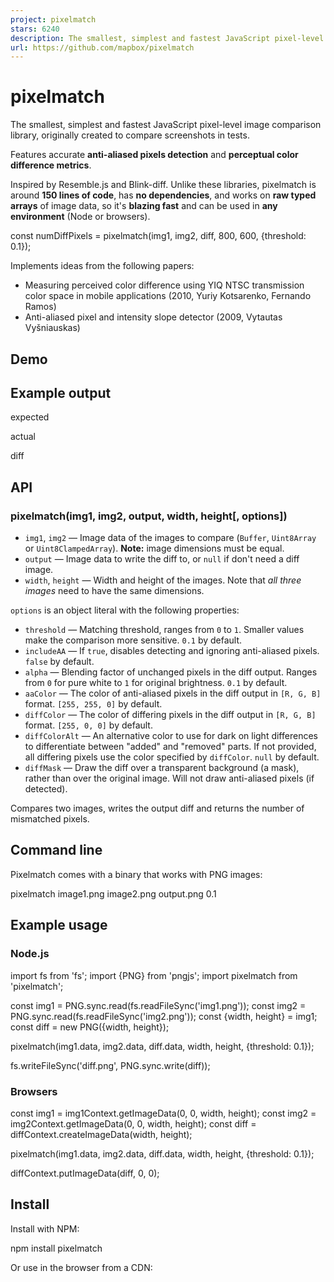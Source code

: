 ```yaml
---
project: pixelmatch
stars: 6240
description: The smallest, simplest and fastest JavaScript pixel-level image comparison library
url: https://github.com/mapbox/pixelmatch
---
```


pixelmatch
==========

The smallest, simplest and fastest JavaScript pixel-level image comparison library, originally created to compare screenshots in tests.

Features accurate **anti-aliased pixels detection** and **perceptual color difference metrics**.

Inspired by Resemble.js and Blink-diff. Unlike these libraries, pixelmatch is around **150 lines of code**, has **no dependencies**, and works on **raw typed arrays** of image data, so it's **blazing fast** and can be used in **any environment** (Node or browsers).

const numDiffPixels \= pixelmatch(img1, img2, diff, 800, 600, {threshold: 0.1});

Implements ideas from the following papers:

-   Measuring perceived color difference using YIQ NTSC transmission color space in mobile applications (2010, Yuriy Kotsarenko, Fernando Ramos)
-   Anti-aliased pixel and intensity slope detector (2009, Vytautas Vyšniauskas)

Demo
----

Example output
--------------

expected

actual

diff

API
---

### pixelmatch(img1, img2, output, width, height\[, options\])

-   `img1`, `img2` — Image data of the images to compare (`Buffer`, `Uint8Array` or `Uint8ClampedArray`). **Note:** image dimensions must be equal.
-   `output` — Image data to write the diff to, or `null` if don't need a diff image.
-   `width`, `height` — Width and height of the images. Note that _all three images_ need to have the same dimensions.

`options` is an object literal with the following properties:

-   `threshold` — Matching threshold, ranges from `0` to `1`. Smaller values make the comparison more sensitive. `0.1` by default.
-   `includeAA` — If `true`, disables detecting and ignoring anti-aliased pixels. `false` by default.
-   `alpha` — Blending factor of unchanged pixels in the diff output. Ranges from `0` for pure white to `1` for original brightness. `0.1` by default.
-   `aaColor` — The color of anti-aliased pixels in the diff output in `[R, G, B]` format. `[255, 255, 0]` by default.
-   `diffColor` — The color of differing pixels in the diff output in `[R, G, B]` format. `[255, 0, 0]` by default.
-   `diffColorAlt` — An alternative color to use for dark on light differences to differentiate between "added" and "removed" parts. If not provided, all differing pixels use the color specified by `diffColor`. `null` by default.
-   `diffMask` — Draw the diff over a transparent background (a mask), rather than over the original image. Will not draw anti-aliased pixels (if detected).

Compares two images, writes the output diff and returns the number of mismatched pixels.

Command line
------------

Pixelmatch comes with a binary that works with PNG images:

pixelmatch image1.png image2.png output.png 0.1

Example usage
-------------

### Node.js

import fs from 'fs';
import {PNG} from 'pngjs';
import pixelmatch from 'pixelmatch';

const img1 \= PNG.sync.read(fs.readFileSync('img1.png'));
const img2 \= PNG.sync.read(fs.readFileSync('img2.png'));
const {width, height} \= img1;
const diff \= new PNG({width, height});

pixelmatch(img1.data, img2.data, diff.data, width, height, {threshold: 0.1});

fs.writeFileSync('diff.png', PNG.sync.write(diff));

### Browsers

const img1 \= img1Context.getImageData(0, 0, width, height);
const img2 \= img2Context.getImageData(0, 0, width, height);
const diff \= diffContext.createImageData(width, height);

pixelmatch(img1.data, img2.data, diff.data, width, height, {threshold: 0.1});

diffContext.putImageData(diff, 0, 0);

Install
-------

Install with NPM:

npm install pixelmatch

Or use in the browser from a CDN:

<script type\="module"\>
	import pixelmatch from 'https://esm.run/pixelmatch';

Changelog
---------
